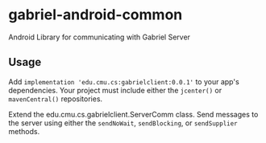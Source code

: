# gabriel-android-common

Android Library for communicating with Gabriel Server

## Usage

Add `implementation 'edu.cmu.cs:gabrielclient:0.0.1'` to your app's dependencies. 
Your project must include either the `jcenter()` or `mavenCentral()` repositories. 

Extend the edu.cmu.cs.gabrielclient.ServerComm class. 
Send messages to the server using either the `sendNoWait`, `sendBlocking`, or 
`sendSupplier` methods.
